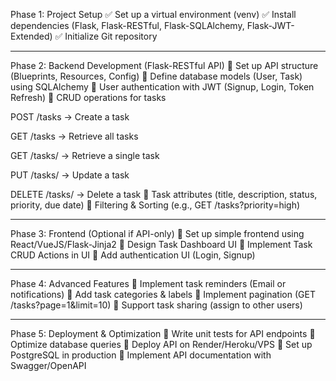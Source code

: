 Phase 1: Project Setup
✅ Set up a virtual environment (venv)
✅ Install dependencies (Flask, Flask-RESTful, Flask-SQLAlchemy, Flask-JWT-Extended)
✅ Initialize Git repository

___________________________________________________________________________________________

Phase 2: Backend Development (Flask-RESTful API)
🔲 Set up API structure (Blueprints, Resources, Config)
🔲 Define database models (User, Task) using SQLAlchemy
🔲 User authentication with JWT (Signup, Login, Token Refresh)
🔲 CRUD operations for tasks

POST /tasks → Create a task

GET /tasks → Retrieve all tasks

GET /tasks/<id> → Retrieve a single task

PUT /tasks/<id> → Update a task

DELETE /tasks/<id> → Delete a task
🔲 Task attributes (title, description, status, priority, due date)
🔲 Filtering & Sorting (e.g., GET /tasks?priority=high)

___________________________________________________________________________________________

Phase 3: Frontend (Optional if API-only)
🔲 Set up simple frontend using React/VueJS/Flask-Jinja2
🔲 Design Task Dashboard UI
🔲 Implement Task CRUD Actions in UI
🔲 Add authentication UI (Login, Signup)

___________________________________________________________________________________________

Phase 4: Advanced Features
🔲 Implement task reminders (Email or notifications)
🔲 Add task categories & labels
🔲 Implement pagination (GET /tasks?page=1&limit=10)
🔲 Support task sharing (assign to other users)

___________________________________________________________________________________________

Phase 5: Deployment & Optimization
🔲 Write unit tests for API endpoints
🔲 Optimize database queries
🔲 Deploy API on Render/Heroku/VPS
🔲 Set up PostgreSQL in production
🔲 Implement API documentation with Swagger/OpenAPI
